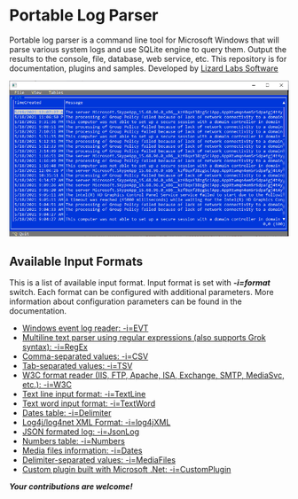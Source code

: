 # Portable Log Parser

Portable log parser  is a command line tool for Microsoft Windows that will parse various system logs and use SQLite 
engine to query them. Output the results to the console, file, database, web service, etc. This repository is for documentation, plugins and samples. Developed by [Lizard Labs Software](http://www.lizard-labs.com)

![Portable Log Parser Text-based user interface - TUI](../Documentation/Images/PortableLogParser_TUI.png "Portable Log Parser Text-based user interface - TUI")


## Available Input Formats

This is a list of available input format. Input format is set with ***-i=format*** switch. Each format can be configured with additional parameters. More information about configuration parameters can be found in the documentation.

- [Windows event log reader: -i=EVT](../Documentation/evt_info.md)
- [Multiline text parser using regular expressions (also supports Grok syntax): -i=RegEx](../Documentation/regex_info.md)
- [Comma-separated values: -i=CSV](../Documentation/csv_info.md)
- [Tab-separated values: -i=TSV](../Documentation/tsv_info.md)
- [W3C format reader (IIS, FTP, Apache, ISA, Exchange, SMTP, MediaSvc, etc.): -i=W3C](../Documentation/w3c_info.md)
- [Text line input format: -i=TextLine](../Documentation/textline_info.md)
- [Text word input format: -i=TextWord](../Documentation/textword_info.md)
- [Dates table: -i=Delimiter](../Documentation/delimiter_info.md)
- [Log4j/log4net XML Format: -i=log4jXML](../Documentation/log4jxml_info.md)
- [JSON formated log: -i=JsonLog](../Documentation/jsonlog_info.md)
- [Numbers table: -i=Numbers](../Documentation/numbers_info.md)
- [Media files information: -i=Dates](../Documentation/dates_info.md)
- [Delimiter-separated values: -i=MediaFiles](../Documentation/mediafiles_info.md)
- [Custom plugin built with Microsoft .Net: -i=CustomPlugin](../Documentation/customplugin_info.md)


***Your contributions are welcome!***

 


